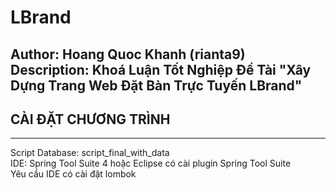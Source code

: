 # LBrand
Author: Hoang Quoc Khanh (rianta9)  
Description: Khoá Luận Tốt Nghiệp Đề Tài "Xây Dựng Trang Web Đặt Bàn Trực Tuyến LBrand"  
--------------------------------------------
## CÀI ĐẶT CHƯƠNG TRÌNH
--------------------------------------------
Script Database: script_final_with_data  
IDE: Spring Tool Suite 4 hoặc Eclipse có cài plugin Spring Tool Suite  
Yêu cầu IDE có cài đặt lombok  
